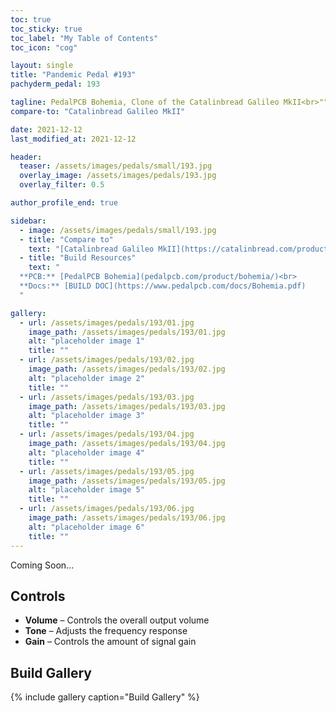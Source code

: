 ```yaml
---
toc: true
toc_sticky: true
toc_label: "My Table of Contents"
toc_icon: "cog"

layout: single
title: "Pandemic Pedal #193"
pachyderm_pedal: 193

tagline: PedalPCB Bohemia, Clone of the Catalinbread Galileo MkII<br>"" - 
compare-to: "Catalinbread Galileo MkII"

date: 2021-12-12
last_modified_at: 2021-12-12

header:
  teaser: /assets/images/pedals/small/193.jpg
  overlay_image: /assets/images/pedals/193.jpg
  overlay_filter: 0.5

author_profile_end: true

sidebar:
  - image: /assets/images/pedals/small/193.jpg
  - title: "Compare to"
    text: "[Catalinbread Galileo MkII](https://catalinbread.com/products/galileo)"
  - title: "Build Resources"
    text: "
  **PCB:** [PedalPCB Bohemia](pedalpcb.com/product/bohemia/)<br>
  **Docs:** [BUILD DOC](https://www.pedalpcb.com/docs/Bohemia.pdf)
  "

gallery:
  - url: /assets/images/pedals/193/01.jpg
    image_path: /assets/images/pedals/193/01.jpg
    alt: "placeholder image 1"
    title: ""
  - url: /assets/images/pedals/193/02.jpg
    image_path: /assets/images/pedals/193/02.jpg
    alt: "placeholder image 2"
    title: ""
  - url: /assets/images/pedals/193/03.jpg
    image_path: /assets/images/pedals/193/03.jpg
    alt: "placeholder image 3"
    title: ""
  - url: /assets/images/pedals/193/04.jpg
    image_path: /assets/images/pedals/193/04.jpg
    alt: "placeholder image 4"
    title: ""
  - url: /assets/images/pedals/193/05.jpg
    image_path: /assets/images/pedals/193/05.jpg
    alt: "placeholder image 5"
    title: ""
  - url: /assets/images/pedals/193/06.jpg
    image_path: /assets/images/pedals/193/06.jpg
    alt: "placeholder image 6"
    title: ""
---
```




Coming Soon...

## Controls

* **Volume** – Controls the overall output volume
* **Tone** – Adjusts the frequency response
* **Gain** – Controls the amount of signal gain

## Build Gallery

{% include gallery caption="Build Gallery" %}
